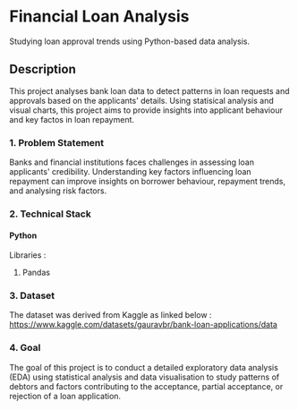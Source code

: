 # Financial Loan Analysis
Studying loan approval trends using Python-based data analysis.


## Description
This project analyses bank loan data to detect patterns in loan requests and approvals based on the applicants' details. Using statisical analysis and visual charts, this project aims to provide insights into applicant behaviour and key factos in loan repayment.  

### 1. Problem Statement
Banks and financial institutions faces challenges in assessing loan applicants' credibility. Understanding key factors influencing loan repayment can improve insights on borrower behaviour, repayment trends, and analysing risk factors.


### 2. Technical Stack
#### Python
Libraries :
1. Pandas

### 3. Dataset
The dataset was derived from Kaggle as linked below : 
https://www.kaggle.com/datasets/gauravbr/bank-loan-applications/data


### 4. Goal
The goal of this project is to conduct a detailed exploratory data analysis (EDA) using statistical analysis and data visualisation to study patterns of debtors and factors contributing to the acceptance, partial acceptance, or rejection of a loan application.